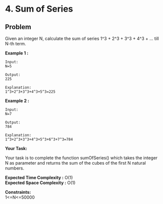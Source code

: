 # 4. Sum of Series

## Problem

Given an integer N, calculate the sum of series 1^3 + 2^3 + 3^3 + 4^3 + … till N-th term.

**Example 1 :**

```
Input:
N=5

Output:
225

Explanation:
1^3+2^3+3^3+4^3+5^3=225
```

**Example 2 :**

```
Input:
N=7

Output:
784

Explanation:
1^3+2^3+3^3+4^3+5^3+6^3+7^3=784
```

**Your Task:**

Your task is to complete the function sumOfSeries() which takes the integer N as parameter and returns the sum of the cubes of the first N natural numbers.

**Expected Time Complexity :** O(1)  
**Expected Space Complexity :** O(1)

**Constraints:**  
1<=N<=50000
